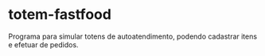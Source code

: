 # totem-fastfood
 Programa para simular totens de autoatendimento, podendo cadastrar itens e efetuar de pedidos.
